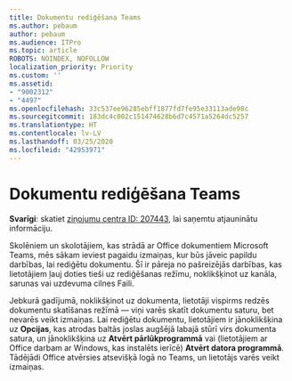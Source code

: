 ```yaml
---
title: Dokumentu rediģēšana Teams
ms.author: pebaum
author: pebaum
ms.audience: ITPro
ms.topic: article
ROBOTS: NOINDEX, NOFOLLOW
localization_priority: Priority
ms.custom: ''
ms.assetid:
- "9002312"
- "4497"
ms.openlocfilehash: 33c537ee96285ebff1877fd7fe95e33113ade98c
ms.sourcegitcommit: 183dc4c002c151474628b6d7c4571a5264dc5257
ms.translationtype: HT
ms.contentlocale: lv-LV
ms.lasthandoff: 03/25/2020
ms.locfileid: "42953971"
---
```

# <a name="editing-documents-in-teams"></a>Dokumentu rediģēšana Teams

**Svarīgi**: skatiet [ziņojumu centra ID: 207443](https://admin.microsoft.com/Adminportal/Home?source=applauncher#MessageCenter?id=MC207443), lai saņemtu atjauninātu informāciju. 

Skolēniem un skolotājiem, kas strādā ar Office dokumentiem Microsoft Teams, mēs sākam ieviest pagaidu izmaiņas, kur būs jāveic papildu darbības, lai rediģētu dokumentu. Šī ir pāreja no pašreizējās darbības, kas lietotājiem ļauj doties tieši uz rediģēšanas režīmu, noklikšķinot uz kanāla, sarunas vai uzdevuma cilnes Faili.

Jebkurā gadījumā, noklikšķinot uz dokumenta, lietotāji vispirms redzēs dokumentu skatīšanas režīmā — viņi varēs skatīt dokumentu saturu, bet nevarēs veikt izmaiņas. Lai rediģētu dokumentu, lietotājiem ir jānoklikšķina uz **Opcijas**, kas atrodas baltās joslas augšējā labajā stūrī virs dokumenta satura, un jānoklikšķina uz **Atvērt pārlūkprogrammā** vai (lietotājiem ar Office darbam ar Windows, kas instalēts ierīcē) **Atvērt datora programmā**. Tādējādi Office atvērsies atsevišķā logā no Teams, un lietotājs varēs veikt izmaiņas.
